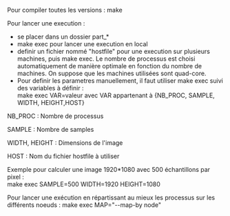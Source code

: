 Pour compiler toutes les versions : make

Pour lancer une execution : 
 - se placer dans un dossier part_*
 - make exec pour lancer une execution en local
 - definir un fichier nommé "hostfile" pour une execution sur plusieurs machines, puis make exec. Le nombre de processus est choisi automatiquement de manière optimale en fonction du nombre de machines. On suppose que les machines utilisées sont quad-core.
 - Pour definir les parametres manuellement, il faut utiliser make exec suivi des variables à définir :<br/>
 make exec VAR=valeur avec VAR appartenant à {NB_PROC, SAMPLE, WIDTH, HEIGHT,HOST} 

NB_PROC : Nombre de processus<br/>

SAMPLE : Nombre de samples<br/>

WIDTH, HEIGHT : Dimensions de l'image <br/>

HOST : Nom du fichier hostfile à utiliser<br/>

Exemple pour calculer une image 1920*1080 avec 500 échantillons par pixel : <br/>
make exec SAMPLE=500 WIDTH=1920 HEIGHT=1080<br/>

Pour lancer une exécution en répartissant au mieux les processus sur les différents noeuds : make exec MAP="--map-by node"
